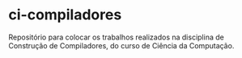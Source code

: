 # ci-compiladores
Repositório para colocar os trabalhos realizados na disciplina de Construção de Compiladores, do curso de Ciência da Computação.

